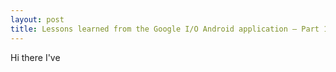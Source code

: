 ```yaml
---
layout: post
title: Lessons learned from the Google I/O Android application – Part 1: Fragments
---
```

Hi there I've